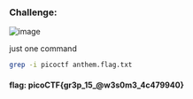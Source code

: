 ### Challenge:
![image](https://user-images.githubusercontent.com/95076839/175830951-00a28cd9-9871-43cb-b581-2b39311aa955.png)

just one command 
```bash 
grep -i picoctf anthem.flag.txt
```

#### flag: picoCTF{gr3p_15_@w3s0m3_4c479940}
